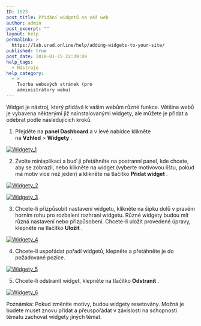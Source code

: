 ```yaml
---
ID: 1523
post_title: Přidání widgetů na váš web
author: admin
post_excerpt: ""
layout: help
permalink: >
  https://lab.urad.online/help/adding-widgets-to-your-site/
published: true
post_date: 2018-01-15 22:39:09
help_tags:
  - Nástroje
help_category:
  - >
    Tvorba webových stránek (pro
    administrátory webu)
---
```

Widget je nástroj, který přidává k vašim webům různé funkce. Většina webů je vybavena některými již nainstalovanými widgety, ale můžete je přidat a odebrat podle následujících kroků.

1. Přejděte na <strong>panel Dashboard</strong> a v levé nabídce klikněte na <strong>Vzhled</strong> &gt; <strong>Widgety</strong> .

<a href="https://lab.urad.online/wp-content/uploads/2014/08/Widgets_1.png"><img class="alignnone wp-image-8889" src="https://openlab.citytech.cuny.edu/wp-content/uploads/2014/08/Widgets_1.png" alt="Widgety_1" /></a>

2. Zvolte miniaplikaci a buď ji přetáhněte na postranní panel, kde chcete, aby se zobrazil, nebo klikněte na widget (vyberte motivovou lištu, pokud má motiv více než jeden) a klikněte na tlačítko <strong>Přidat widget</strong> .

<a href="https://lab.urad.online/wp-content/uploads/2014/08/Widgets_2.png"><img class="alignnone wp-image-8890" src="https://openlab.citytech.cuny.edu/wp-content/uploads/2014/08/Widgets_2.png" alt="Widgety_2" /></a>

<a href="https://lab.urad.online/wp-content/uploads/2014/08/Widgets_3.png"><img class="alignnone size-full wp-image-8891" src="https://openlab.citytech.cuny.edu/wp-content/uploads/2014/08/Widgets_3.png" alt="Widgety_3" /></a>

3. Chcete-li přizpůsobit nastavení widgetu, klikněte na šipku dolů v pravém horním rohu pro rozbalení rozhraní widgetu. Různé widgety budou mít různá nastavení nebo přizpůsobení. Chcete-li uložit provedené úpravy, klepněte na tlačítko <strong>Uložit</strong> .

<a href="https://lab.urad.online/wp-content/uploads/2014/08/Widgets_4.png"><img class="alignnone wp-image-8892" src="https://openlab.citytech.cuny.edu/wp-content/uploads/2014/08/Widgets_4.png" alt="Widgety_4" /></a>

4. Chcete-li uspořádat pořadí widgetů, klepněte a přetáhněte je do požadované pozice.

<a href="https://lab.urad.online/wp-content/uploads/2014/08/Widgets_5.png"><img class="alignnone size-full wp-image-8893" src="https://openlab.citytech.cuny.edu/wp-content/uploads/2014/08/Widgets_5.png" alt="Widgety_5" /></a>

5. Chcete-li odstranit widget, klepněte na tlačítko <strong>Odstranit</strong> .

<a href="https://lab.urad.online/wp-content/uploads/2014/08/Widgets_6.png"><img class="alignnone size-full wp-image-8894" src="https://openlab.citytech.cuny.edu/wp-content/uploads/2014/08/Widgets_6.png" alt="Widgety_6" /></a>

Poznámka: Pokud změníte motivy, budou widgety resetovány. Možná je budete muset znovu přidat a přeuspořádat v závislosti na schopnosti tématu zachovat widgety jiných témat.